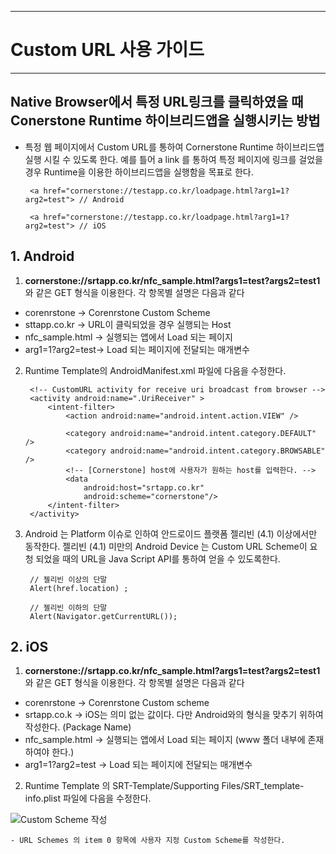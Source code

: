 <!--
{
	"id": 6606 ,
	
	"title": "Custom URL 사용 가이드",
	"outline": "Native Browser에서 특정 URL링크를 클릭하였을 때 Conerstone Runtime 하이브리드앱을 실행시키는 방법을 제공한다. ",
	
	"tags" : ["runtime"],
	"order": [6, 6 , 6],
	"thumbnail": "6.2.00.android.png"
}
-->

---------------------------

# Custom URL 사용 가이드 

---------------------------

## Native Browser에서 특정 URL링크를 클릭하였을 때 Conerstone Runtime 하이브리드앱을 실행시키는 방법 

 - 특정 웹 페이지에서 Custom URL를 통하여 Cornerstone Runtime 하이브리드앱 실행 시킬 수 있도록 한다. 
예를 틀어 a link 를 통하여 특정 페이지에 링크를 걸었을 경우 Runtime을 이용한 하이브리드앱을 실행함을 목표로 한다. 

		<a href="cornerstone://testapp.co.kr/loadpage.html?arg1=1?arg2=test"> // Android 

		<a href="cornerstone://testapp.co.kr/loadpage.html?arg1=1?arg2=test"> // iOS 

## 1. Android ##

1) **cornerstone://srtapp.co.kr/nfc_sample.html?args1=test?args2=test1** 와 같은 GET 형식을 이용한다. 
각 항목별 설명은 다음과 같다 

- corenrstone  -> Corenrstone Custom Scheme
- sttapp.co.kr -> URL이 클릭되었을 경우 실행되는 Host 
- nfc_sample.html -> 실행되는 앱에서 Load 되는 페이지 
- arg1=1?arg2=test-> Load 되는 페이지에 전달되는 매개변수 

2) Runtime Template의 AndroidManifest.xml 파일에 다음을 수정한다. 

		<!-- CustomURL activity for receive uri broadcast from browser -->
        <activity android:name=".UriReceiver" >
            <intent-filter>
                <action android:name="android.intent.action.VIEW" />

                <category android:name="android.intent.category.DEFAULT" />
                <category android:name="android.intent.category.BROWSABLE" />
				<!-- [Cornerstone] host에 사용자가 원하는 host를 입력한다. -->
				<data
                    android:host="srtapp.co.kr"
                    android:scheme="cornerstone"/>
            </intent-filter>
        </activity>


3) Android 는 Platform 이슈로 인하여 안드로이드 플랫폼 젤리빈 (4.1) 이상에서만 동작한다. 젤리빈 (4.1) 미만의 Android Device 는 Custom URL Scheme이 요청 되었을 때의 URL을 Java Script API를 통하여 얻을 수 있도록한다.

		// 젤리빈 이상의 단말 
		Alert(href.location) ; 

		// 젤리빈 이하의 단말 
		Alert(Navigator.getCurrentURL());

## 2. iOS ##

1) **cornerstone://srtapp.co.kr/nfc_sample.html?args1=test?args2=test1** 와 같은 GET 형식을 이용한다. 
각 항목별 설명은 다음과 같다 

- corenrstone      -> Corenrstone Custom scheme
- srtapp.co.k      -> iOS는 의미 없는 값이다. 다만 Android와의 형식을 맞추기 위하여 작성한다. (Package Name)  
- nfc_sample.html  -> 실행되는 앱에서 Load 되는 페이지 (www 폴더 내부에 존재하여야 한다.) 
- arg1=1?arg2=test -> Load 되는 페이지에 전달되는 매개변수 

2) Runtime Template 의 SRT-Template/Supporting Files/SRT_template-info.plist 파일에 다음을 수정한다. 

![Custom Scheme 작성](./images/ios1.png) 

	- URL Schemes 의 item 0 항목에 사용자 지정 Custom Scheme를 작성한다. 






